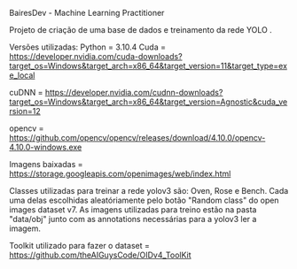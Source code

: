 BairesDev - Machine Learning Practitioner

Projeto de criação de uma base de dados e treinamento da rede YOLO .

Versões utilizadas:
Python = 3.10.4
Cuda = https://developer.nvidia.com/cuda-downloads?target_os=Windows&target_arch=x86_64&target_version=11&target_type=exe_local

cuDNN = https://developer.nvidia.com/cudnn-downloads?target_os=Windows&target_arch=x86_64&target_version=Agnostic&cuda_version=12

opencv = https://github.com/opencv/opencv/releases/download/4.10.0/opencv-4.10.0-windows.exe

Imagens baixadas = https://storage.googleapis.com/openimages/web/index.html

Classes utilizadas para treinar a rede yolov3 são: Oven, Rose e Bench. Cada uma delas escolhidas aleatóriamente pelo botão "Random class" do open images dataset v7.
As imagens utilizadas para treino estão na pasta "data/obj" junto com as annotations necessárias para a yolov3 ler a imagem.

Toolkit utilizado para fazer o dataset = https://github.com/theAIGuysCode/OIDv4_ToolKit
